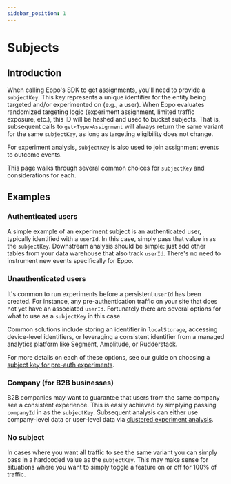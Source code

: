 ```yaml
---
sidebar_position: 1
---
```


# Subjects

## Introduction

When calling Eppo's SDK to get assignments, you'll need to provide a `subjectKey`. This key represents a unique identifier for the entity being targeted and/or experimented on (e.g., a user). When Eppo evaluates randomized targeting logic (experiment assignment, limited traffic exposure, etc.), this ID will be hashed and used to bucket subjects. That is, subsequent calls to `get<Type>Assignment` will always return the same variant for the same `subjectKey`, as long as targeting eligibility does not change. 

For experiment analysis, `subjectKey` is also used to join assignment events to outcome events. 

This page walks through several common choices for `subjectKey` and considerations for each.

## Examples 

### Authenticated users

A simple example of an experiment subject is an authenticated user, typically identified with a `userId`. In this case, simply pass that value in as the `subjectKey`. Downstream analysis should be simple: just add other tables from your data warehouse that also track `userId`. There's no need to instrument new events specifically for Eppo.

### Unauthenticated users

It's common to run experiments before a persistent `userId` has been created. For instance, any pre-authentication traffic on your site that does not yet have an associated `userId`. Fortunately there are several options for what to use as a `subjectKey` in this case.

Common solutions include storing an identifier in `localStorage`, accessing device-level identifiers, or leveraging a consistent identifier from a managed analytics platform like Segment, Amplitude, or Rudderstack.

For more details on each of these options, see our guide on choosing a [subject key for pre-auth experiments](/guides/engineering/preauth-experiments).


### Company (for B2B businesses)

B2B companies may want to guarantee that users from the same company see a consistent experience. This is easily achieved by simplying passing `companyId` in as the `subjectKey`. Subsequent analysis can either use company-level data or user-level data via [clustered experiment analysis](/experiment-analysis/clustered-analysis/).

### No subject

In cases where you want all traffic to see the same variant you can simply pass in a hardcoded value as the `subjectKey`. This may make sense for situations where you want to simply toggle a feature on or off for 100% of traffic.
